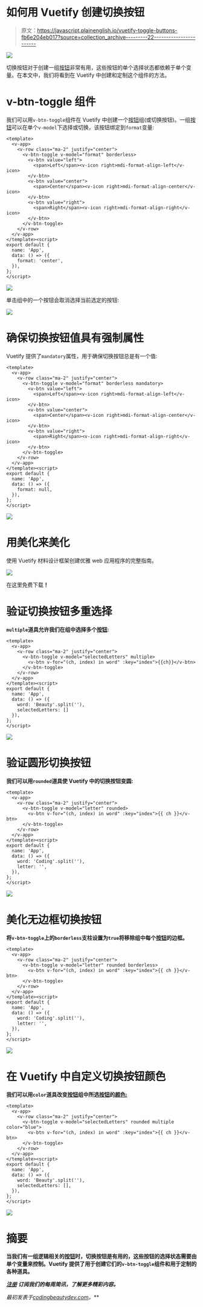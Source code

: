 # 如何用 Vuetify 创建切换按钮

> 原文：<https://javascript.plainenglish.io/vuetify-toggle-buttons-fb6e204eb017?source=collection_archive---------22----------------------->

![](img/bbd9b8715a24d7c82b9b29fe75c84196.png)

切换按钮对于创建一组[按钮](https://codingbeautydev.com/blog/vuetify-buttons)非常有用，这些按钮的单个选择状态都依赖于单个变量。在本文中，我们将看到在 Vuetify 中创建和定制这个组件的方法。

# v-btn-toggle 组件

我们可以用`v-btn-toggle`组件在 Vuetify 中创建一个[按钮](https://codingbeautydev.com/blog/vuetify-buttons)组(或切换按钮)。一组[按钮](https://codingbeautydev.com/blog/vuetify-buttons)可以在单个`v-model`下选择或切换，该按钮绑定到`format`变量:

```
<template>
  <v-app>
    <v-row class="ma-2" justify="center">
      <v-btn-toggle v-model="format" borderless>
        <v-btn value="left">
          <span>Left</span><v-icon right>mdi-format-align-left</v-icon>
        </v-btn>
        <v-btn value="center">
          <span>Center</span><v-icon right>mdi-format-align-center</v-icon>
        </v-btn>
        <v-btn value="right">
          <span>Right</span><v-icon right>mdi-format-align-right</v-icon>
        </v-btn>
      </v-btn-toggle>
    </v-row>
  </v-app>
</template><script>
export default {
  name: 'App',
  data: () => ({
    format: 'center',
  }),
};
</script>
```

![](img/7dd6abbea7a9585b968c7a302aebece4.png)

单击组中的一个按钮会取消选择当前选定的按钮:

![](img/05492fc8afd7074d97cbbdde39362c8e.png)

# 确保切换按钮值具有强制属性

Vuetify 提供了`mandatory`属性，用于确保切换按钮总是有一个值:

```
<template>
  <v-app>
    <v-row class="ma-2" justify="center">
      <v-btn-toggle v-model="format" borderless mandatory>
        <v-btn value="left">
          <span>Left</span><v-icon right>mdi-format-align-left</v-icon>
        </v-btn>
        <v-btn value="center">
          <span>Center</span><v-icon right>mdi-format-align-center</v-icon>
        </v-btn>
        <v-btn value="right">
          <span>Right</span><v-icon right>mdi-format-align-right</v-icon>
        </v-btn>
      </v-btn-toggle>
    </v-row>
  </v-app>
</template><script>
export default {
  name: 'App',
  data: () => ({
    format: null,
  }),
};
</script>
```

![](img/abdb8a3fdae998612fa7437ef763f578.png)

# 用美化来美化

使用 Vuetify 材料设计框架创建优雅 web 应用程序的完整指南。

![](img/ff271935eabc3e42d8f111285dca7821.png)

在这里免费下载[](https://mailchi.mp/583226ee0d7b/beautify-with-vuetify)****！****

# **验证切换按钮多重选择**

**`multiple`道具允许我们在组中选择多个[按钮](https://codingbeautydev.com/blog/vuetify-buttons):**

```
<template>
  <v-app>
    <v-row class="ma-2" justify="center">
      <v-btn-toggle v-model="selectedLetters" multiple>
        <v-btn v-for="(ch, index) in word" :key="index">{{ch}}</v-btn>
      </v-btn-toggle>
    </v-row>
  </v-app>
</template><script>
export default {
  name: 'App',
  data: () => ({
    word: 'Beauty'.split(''),
    selectedLetters: []
  }),
};
</script>
```

**![](img/e6cb538d3e214398e5f9233c6aba8c33.png)**

# **验证圆形切换按钮**

**我们可以用`rounded`道具使 Vuetify 中的切换按钮变圆:**

```
<template>
  <v-app>
    <v-row class="ma-2" justify="center">
      <v-btn-toggle v-model="letter" rounded>
        <v-btn v-for="(ch, index) in word" :key="index">{{ ch }}</v-btn>
      </v-btn-toggle>
    </v-row>
  </v-app>
</template><script>
export default {
  name: 'App',
  data: () => ({
    word: 'Coding'.split(''),
    letter: '',
  }),
};
</script>
```

**![](img/5533b765d14bdb8da9973d2a27e5dd50.png)**

# **美化无边框切换按钮**

**将`v-btn-toggle`上的`borderless`支柱设置为`true`将移除组中每个[按钮](https://codingbeautydev.com/blog/vuetify-buttons)的边框。**

```
<template>
  <v-app>
    <v-row class="ma-2" justify="center">
      <v-btn-toggle v-model="letter" rounded borderless>
        <v-btn v-for="(ch, index) in word" :key="index">{{ ch }}</v-btn>
      </v-btn-toggle>
    </v-row>
  </v-app>
</template><script>
export default {
  name: 'App',
  data: () => ({
    word: 'Coding'.split(''),
    letter: '',
  }),
};
</script>
```

**![](img/b968b2c4c7a75c36131934d5220f1b4c.png)**

# **在 Vuetify 中自定义切换按钮颜色**

**我们可以用`color`道具改变[按钮](https://codingbeautydev.com/blog/vuetify-buttons)组中所选[按钮](https://codingbeautydev.com/blog/vuetify-buttons)的[颜色:](https://codingbeautydev.com/blog/vuetify-colors/)**

```
<template>
  <v-app>
    <v-row class="ma-2" justify="center">
      <v-btn-toggle v-model="selectedLetters" rounded multiple color="blue">
        <v-btn v-for="(ch, index) in word" :key="index">{{ ch }}</v-btn>
      </v-btn-toggle>
    </v-row>
  </v-app>
</template><script>
export default {
  name: 'App',
  data: () => ({
    word: 'Beauty'.split(''),
    selectedLetters: [],
  }),
};
</script>
```

**![](img/35bdc52d0941c27cb3b815da4ca3b6b6.png)**

# **摘要**

**当我们有一组逻辑相关的[按钮](https://codingbeautydev.com/blog/vuetify-buttons)时，切换按钮是有用的，这些按钮的选择状态需要由单个变量来控制。Vuetify 提供了用于创建它们的`v-btn-toggle`组件和用于定制的各种道具。**

**[*注册*](http://eepurl.com/hRfyJL) *订阅我们的每周简讯，了解更多精彩内容。***

***最初发表于*[*codingbeautydev.com*](https://codingbeautydev.com/blog/vuetify-toggle-buttons/)*。***